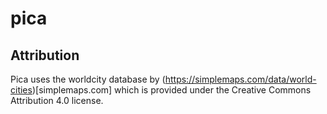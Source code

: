 # pica


## Attribution

Pica uses the worldcity database by  (https://simplemaps.com/data/world-cities)[simplemaps.com]
which is provided under the Creative Commons Attribution 4.0 license.
